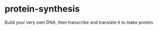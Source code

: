 protein-synthesis
=================

Build your very own DNA, then transcribe and translate it to make protein.
